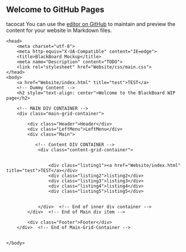 ## Welcome to GitHub Pages
tacocat
You can use the [editor on GitHub](https://github.com/NarrowCoconut/SameHomeHacks2020/edit/master/README.md) to maintain and preview the content for your website in Markdown files.

<html>
    
    <head>
        <meta charset="utf-8">
        <meta http-equiv="X-UA-Compatible" content="IE=edge">
        <title>BlackBoard Mockup</title>
        <meta name="Description" content="TODO">
        <link rel="stylesheet" href="Website/css/main.css"> 
    </head>
    <body>
        <a href="Website/index.html" title="test">TEST</a>
        <!-- Dummy Content -->
        <h2 style="text-align: center">Welcome to the BlackBoard WIP page</h2>
        
        <!-- MAIN DIV CONTAINER -->
        <div class="main-grid-container">
            
            <div class="Header">Header</div>
            <div class="LeftMenu">LeftMenu</div>
            <div class="Main">
                
               <!-- Content DIV CONTAINER --> 
                <div class="content-grid-container"> 
                    
                    
                    <div class="listing1"><a href="Website/index.html" title="test">TEST</a></div>
                    <div class="listing2">listing2</div>
                    <div class="listing3">listing3</div>
                    <div class="listing4">listing4</div>
                    <div class="listing5">listing5</div>
                
                
                </div>  <!-- End of inner div container -->
            </div>  <!-- End of Main div item -->
            
            <div class="Footer">Footer</div>
        </div>  <!-- End of Main-Grid-Container -->
    
        
    </body>
</html>
